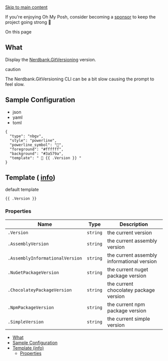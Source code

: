 [Skip to main content](https://ohmyposh.dev/docs/segments/cli/nbgv#__docusaurus_skipToContent_fallback)

If you're enjoying Oh My Posh, consider becoming a [sponsor](https://github.com/sponsors/JanDeDobbeleer) to keep the project going strong 💪

On this page

## What [​](https://ohmyposh.dev/docs/segments/cli/nbgv\#what "Direct link to What")

Display the [Nerdbank.GitVersioning](https://github.com/dotnet/Nerdbank.GitVersioning) version.

caution

The Nerdbank.GitVersioning CLI can be a bit slow causing the prompt to feel slow.

## Sample Configuration [​](https://ohmyposh.dev/docs/segments/cli/nbgv\#sample-configuration "Direct link to Sample Configuration")

- json
- yaml
- toml

```codeBlockLines_e6Vv
{
  "type": "nbgv",
  "style": "powerline",
  "powerline_symbol": "",
  "foreground": "#ffffff",
  "background": "#3a579a",
  "template": "  {{ .Version }} "
}

```

## Template ( [info](https://ohmyposh.dev/docs/configuration/templates)) [​](https://ohmyposh.dev/docs/segments/cli/nbgv\#template-info "Direct link to template-info")

default template

```codeBlockLines_e6Vv
{{ .Version }}

```

### Properties [​](https://ohmyposh.dev/docs/segments/cli/nbgv\#properties "Direct link to Properties")

| Name | Type | Description |
| --- | --- | --- |
| `.Version` | `string` | the current version |
| `.AssemblyVersion` | `string` | the current assembly version |
| `.AssemblyInformationalVersion` | `string` | the current assembly informational version |
| `.NuGetPackageVersion` | `string` | the current nuget package version |
| `.ChocolateyPackageVersion` | `string` | the current chocolatey package version |
| `.NpmPackageVersion` | `string` | the current npm package version |
| `.SimpleVersion` | `string` | the current simple version |

- [What](https://ohmyposh.dev/docs/segments/cli/nbgv#what)
- [Sample Configuration](https://ohmyposh.dev/docs/segments/cli/nbgv#sample-configuration)
- [Template (info)](https://ohmyposh.dev/docs/segments/cli/nbgv#template-info)
  - [Properties](https://ohmyposh.dev/docs/segments/cli/nbgv#properties)